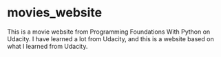 # movies_website
This is a movie website from Programming Foundations With Python on Udacity. I have learned a lot from Udacity, and this is a website based on
what I learned from Udacity.
